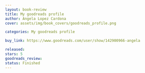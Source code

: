 ```yaml
---
layout: book-review
title: My goodreads profile
author: Angela Lopez Cardona
cover: assets/img/book_covers/goodreads_profile.png

categories: My goodreads profile

buy_link: https://www.goodreads.com/user/show/142900966-angela

released: 
stars: 5
goodreads_review: 
status: Finished
---
```



